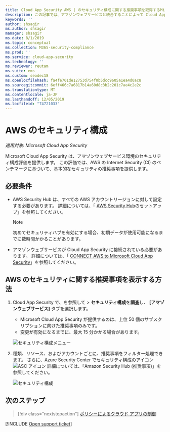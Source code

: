 ```yaml
---
title: Cloud App Security AWS | のセキュリティ構成に関する推奨事項を取得するMicrosoft Docs
description: この記事では、アマゾンウェブサービスと統合することによって Cloud App Security のセキュリティ構成の推奨事項を取得する方法について説明します。
keywords: ''
author: shsagir
ms.author: shsagir
manager: shsagir
ms.date: 8/1/2019
ms.topic: conceptual
ms.collection: M365-security-compliance
ms.prod: ''
ms.service: cloud-app-security
ms.technology: ''
ms.reviewer: reutam
ms.suite: ems
ms.custom: seodec18
ms.openlocfilehash: fa4fe701de12753d754f0b5dcc9605a1ea4d0ac8
ms.sourcegitcommit: 6eff466c7a6817b14a60d8c3b2c201c7ae4c2e2c
ms.translationtype: MT
ms.contentlocale: ja-JP
ms.lasthandoff: 12/05/2019
ms.locfileid: "74721033"
---
```

# <a name="security-configuration-for-aws"></a>AWS のセキュリティ構成

*適用対象: Microsoft Cloud App Security*

Microsoft Cloud App Security は、アマゾンウェブサービス環境のセキュリティ構成評価を提供します。 この評価では、AWS の Internet Security (CI) のベンチマークに基づいて、基本的なセキュリティの推奨事項を提供します。

## <a name="prerequisites"></a>必要条件

- AWS Security Hub は、すべての AWS アカウントリージョンに対して設定する必要があります。 詳細については、「 [AWS Security Hub](https://go.microsoft.com/fwlink/?linkid=2100208)のセットアップ」を参照してください。
    > [!NOTE]
    > 初めてセキュリティハブを有効にする場合、初期データが使用可能になるまでに数時間かかることがあります。
- アマゾンウェブサービスが Cloud App Security に接続されている必要があります。 詳細については、「 [CONNECT AWS to Microsoft Cloud App Security](connect-aws-to-microsoft-cloud-app-security.md)」を参照してください。

## <a name="how-to-view-aws-security-recommendation"></a>AWS のセキュリティに関する推奨事項を表示する方法

1. Cloud App Security で、を参照して > **セキュリティ構成**を**調査**し、 **[アマゾンウェブサービス]** タブを選択します。
    - Microsoft Cloud App Security が提供するのは、上位 50 個のサブスクリプションに向けた推奨事項のみです。
    - 変更が有効になるまでに、最大 15 分かかる場合があります。

    ![セキュリティ構成メニュー](media/security-configuration-menu.png)

1. 種類、リソース、およびアカウントごとに、推奨事項をフィルター処理できます。 さらに、Azure Security Center でセキュリティ構成のアイコン ![ASC アイコン](media/asc-icon.png) 詳細については、「Amazon Security Hub (推奨事項)」を参照してください。

    ![セキュリティ構成](media/security-configuration-aws.png)

## <a name="next-steps"></a>次のステップ

> [!div class="nextstepaction"]
> [ポリシーによるクラウド アプリの制御](control-cloud-apps-with-policies.md)

[!INCLUDE [Open support ticket](includes/support.md)]
